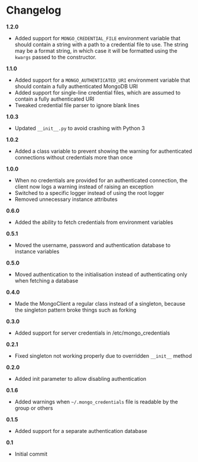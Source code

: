 Changelog
=========

**1.2.0**

* Added support for `MONGO_CREDENTIAL_FILE` environment variable that should contain a string with a path to a credential file to use. The string may be a format string, in which case it will be formatted using the `kwargs` passed to the constructor.

**1.1.0**

* Added support for a `MONGO_AUTHENTICATED_URI` environment variable that should contain a fully authenticated MongoDB URI
* Added support for single-line credential files, which are assumed to contain a fully authenticated URI
* Tweaked credential file parser to ignore blank lines

**1.0.3**

* Updated `__init__.py` to avoid crashing with Python 3

**1.0.2**

* Added a class variable to prevent showing the warning for authenticated connections without credentials more than once

**1.0.0**

* When no credentials are provided for an authenticated connection, the client now logs a warning instead of raising an exception
* Switched to a specific logger instead of using the root logger
* Removed unnecessary instance attributes

**0.6.0**

* Added the ability to fetch credentials from environment variables

**0.5.1**

* Moved the username, password and authentication database to instance variables

**0.5.0**

* Moved authentication to the initialisation instead of authenticating only when fetching a database

**0.4.0**

* Made the MongoClient a regular class instead of a singleton, because the singleton pattern broke things such as forking

**0.3.0**

* Added support for server credentials in /etc/mongo_credentials

**0.2.1**

* Fixed singleton not working properly due to overridden `__init__` method

**0.2.0**

* Added init parameter to allow disabling authentication

**0.1.6**

* Added warnings when `~/.mongo_credentials` file is readable by the group or others

**0.1.5**

* Added support for a separate authentication database

**0.1**

* Initial commit
